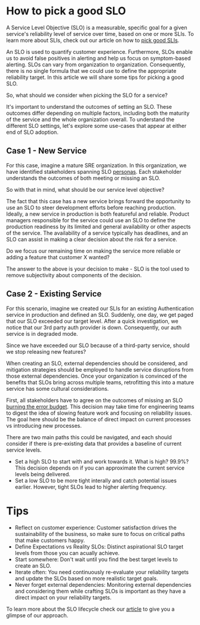 # How to pick a good SLO

A Service Level Objective (SLO) is a measurable, specific goal for a given service's reliability level of service over time, based on one or more SLIs.
To learn more about SLIs, check out our article on how to [pick good SLIs](./picking_good_slis.md).

An SLO is used to quantify customer experience.
Furthermore, SLOs enable us to avoid false positives in alerting and help us focus on symptom-based alerting.
SLOs can vary from organization to organization. Consequently, there is no single formula that we could use to define the appropriate reliability target. 
In this article we will share some tips for picking a good SLO.

So, what should we consider when picking the SLO for a service?

It's important to understand the outcomes of setting an SLO. These outcomes differ depending on multiple factors, including both the maturity of the service and the whole organization overall.
To understand the different SLO settings, let's explore some use-cases that appear at either end of SLO adoption.

## Case 1 - New Service

For this case, imagine a mature SRE organization. In this organization, we have identified stakeholders spanning SLO [personas](./ADRs/RH/SIG-SRE/ADR-00002%20Personas%20related%20to%20Managed%20Services.md).
Each stakeholder understands the outcomes of both meeting or missing an SLO. 

So with that in mind, what should be our service level objective? 

The fact that this case has a new service brings forward the opportunity to use an SLO to steer development efforts before reaching production. 
Ideally, a new service in production is both featureful and reliable. Product managers responsible for the service could use an SLO to define the production readiness by its limited and general availability or other aspects of the service. The availability of a service typically has deadlines, and an SLO can assist in making a clear decision about the risk for a service.

Do we focus our remaining time on making the service more reliable or adding a feature that customer X wanted?

The answer to the above is your decision to make - SLO is the tool used to remove subjectivity about components of the decision. 

## Case 2 - Existing Service 

For this scenario, imagine we created our SLIs for an existing Authentication service in production and defined an SLO. Suddenly, one day, we get paged that our SLO exceeded our target level.
After a quick investigation, we notice that our 3rd party auth provider is down. Consequently, our auth service is in degraded mode. 

Since we have exceeded our SLO because of a third-party service, should we stop releasing new features?

When creating an SLO, external dependencies should be considered, and mitigation strategies should be employed to handle service disruptions from those external dependencies. 
Once your organization is convinced of the benefits that SLOs bring across multiple teams, retrofitting this into a mature service has some cultural considerations. 

First, all stakeholders have to agree on the outcomes of missing an SLO [burning the error budget](./ADRs/RH/SIG-SRE/ADR-00007-Error-Budget-Policy.md). 
This decision may take time for engineering teams to digest the idea of slowing feature work and focusing on reliability issues. 
The goal here should be the balance of direct impact on current processes vs introducing new processes. 

There are two main paths this could be navigated, and each should consider if there is pre-existing data that provides a baseline of current service levels. 
* Set a high SLO to start with and work towards it. What is high? 99.9%? This decision depends on if you can approximate the current service levels being delivered. 
* Set a low SLO to be more tight interally and catch potential issues earlier. However, tight SLOs lead to higher alerting frequency. 

# Tips
* Reflect on customer experience: Customer satisfaction drives the sustainability of the business, so make sure to focus on critical paths that make customers happy.
* Define Expectations vs Reality SLOs: Distinct aspirational SLO target levels from those you can acually achieve.
* Start somewhere: Don't wait until you find the best target levels to create an SLO. 
* Iterate often: You need continuously re-evaluate your reliability targets and update the SLOs based on more realistic target goals.
* Never forget external dependencies: Monitoring external dependencies and considering them while crafting SLOs is important as they have a direct impact on your reliability targets.

To learn more about the SLO lifecycle check our [article](./ADRs/RH/SIG-SRE/ADR-00005%20SLO%20Lifecycle.md) to give you a glimpse of our approach.  